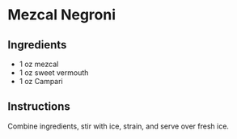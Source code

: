 # Mezcal Negroni 

## Ingredients

* 1 oz mezcal
* 1 oz sweet vermouth
* 1 oz Campari

## Instructions

Combine ingredients, stir with ice, strain, and serve over fresh ice.

